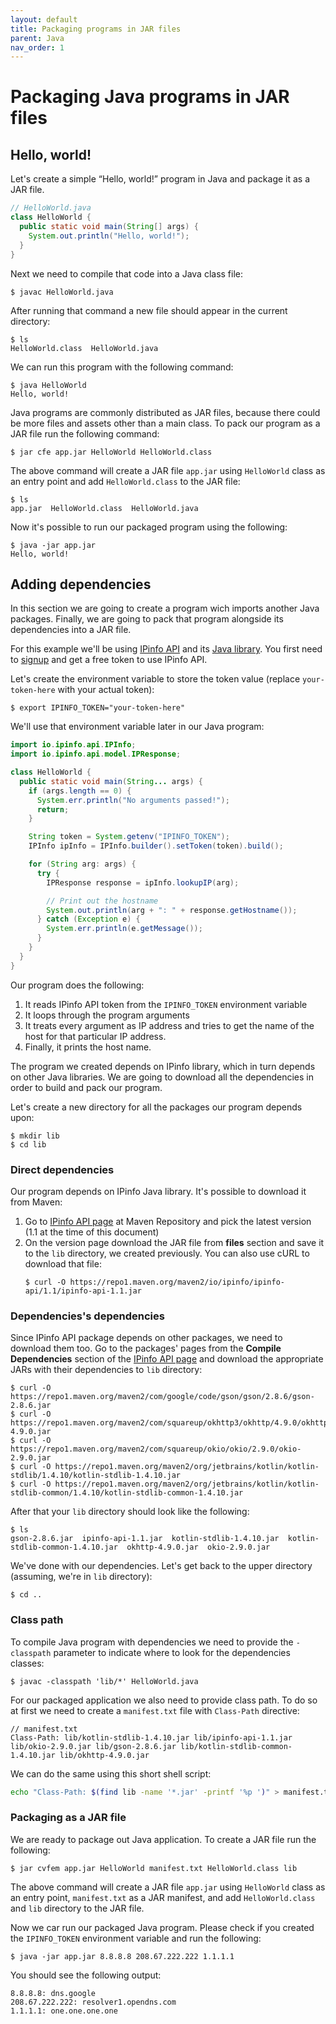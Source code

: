 ```yaml
---
layout: default
title: Packaging programs in JAR files
parent: Java
nav_order: 1
---
```


# Packaging Java programs in JAR files

## Hello, world!

Let's create a simple “Hello, world!” program in Java and package it as a JAR file.

```java
// HelloWorld.java
class HelloWorld {
  public static void main(String[] args) {
    System.out.println("Hello, world!");
  }
}
```

Next we need to compile that code into a Java class file:

```
$ javac HelloWorld.java
```

After running that command a new file should appear in the current directory:

```
$ ls
HelloWorld.class  HelloWorld.java
```

We can run this program with the following command:

```
$ java HelloWorld
Hello, world!
```

Java programs are commonly distributed as JAR files, because there could be more files and assets other than a main class. To pack our program as a JAR file run the following command:

```
$ jar cfe app.jar HelloWorld HelloWorld.class
```

The above command will create a JAR file `app.jar` using `HelloWorld` class as an entry point and add `HelloWorld.class` to the JAR file:

```
$ ls
app.jar  HelloWorld.class  HelloWorld.java
```

Now it's possible to run our packaged program using the following:

```
$ java -jar app.jar
Hello, world!
```

## Adding dependencies

In this section we are going to create a program wich imports another Java packages. Finally, we are going to pack that program alongside its dependencies into a JAR file.

For this example we'll be using [IPinfo API](https://ipinfo.io/) and its [Java library](https://github.com/ipinfo/java). You first need to [signup](https://ipinfo.io/signup) and get a free token to use IPinfo API.

Let's create the environment variable to store the token value (replace `your-token-here` with your actual token):

```
$ export IPINFO_TOKEN="your-token-here"
```

We'll use that environment variable later in our Java program:

```java
import io.ipinfo.api.IPInfo;
import io.ipinfo.api.model.IPResponse;

class HelloWorld {
  public static void main(String... args) {
    if (args.length == 0) {
      System.err.println("No arguments passed!");
      return;
    }

    String token = System.getenv("IPINFO_TOKEN");
    IPInfo ipInfo = IPInfo.builder().setToken(token).build();

    for (String arg: args) {
      try {
        IPResponse response = ipInfo.lookupIP(arg);

        // Print out the hostname
        System.out.println(arg + ": " + response.getHostname());
      } catch (Exception e) {
        System.err.println(e.getMessage());
      }
    }
  }
}
```

Our program does the following:

1. It reads IPinfo API token from the `IPINFO_TOKEN` environment variable
2. It loops through the program arguments
3. It treats every argument as IP address and tries to get the name of the host for that particular IP address.
4. Finally, it prints the host name.

The program we created depends on IPinfo library, which in turn depends on other Java libraries. We are going to download all the dependencies in order to build and pack our program.

Let's create a new directory for all the packages our program depends upon:

```
$ mkdir lib
$ cd lib
```

### Direct dependencies

Our program depends on IPinfo Java library. It's possible to download it from Maven:

1. Go to [IPinfo API page](https://mvnrepository.com/artifact/io.ipinfo/ipinfo-api) at Maven Repository and pick the latest version (1.1 at the time of this document)
2. On the version page download the JAR file from **files** section and save it to the `lib` directory, we created previously. You can also use cURL to download that file:
    ```
    $ curl -O https://repo1.maven.org/maven2/io/ipinfo/ipinfo-api/1.1/ipinfo-api-1.1.jar
    ```

### Dependencies's dependencies

Since IPinfo API package depends on other packages, we need to download them too. Go to the packages' pages from the **Compile Dependencies** section of the [IPinfo API page](https://mvnrepository.com/artifact/io.ipinfo/ipinfo-api) and download the appropriate JARs with their dependencies to `lib` directory:

```
$ curl -O https://repo1.maven.org/maven2/com/google/code/gson/gson/2.8.6/gson-2.8.6.jar
$ curl -O https://repo1.maven.org/maven2/com/squareup/okhttp3/okhttp/4.9.0/okhttp-4.9.0.jar
$ curl -O https://repo1.maven.org/maven2/com/squareup/okio/okio/2.9.0/okio-2.9.0.jar
$ curl -O https://repo1.maven.org/maven2/org/jetbrains/kotlin/kotlin-stdlib/1.4.10/kotlin-stdlib-1.4.10.jar
$ curl -O https://repo1.maven.org/maven2/org/jetbrains/kotlin/kotlin-stdlib-common/1.4.10/kotlin-stdlib-common-1.4.10.jar
```

After that your `lib` directory should look like the following:

```
$ ls
gson-2.8.6.jar  ipinfo-api-1.1.jar  kotlin-stdlib-1.4.10.jar  kotlin-stdlib-common-1.4.10.jar  okhttp-4.9.0.jar  okio-2.9.0.jar
```

We've done with our dependencies. Let's get back to the upper directory (assuming, we're in `lib` directory):

```
$ cd ..
```

### Class path

To compile Java program with dependencies we need to provide the `-classpath` parameter to indicate where to look for the dependencies classes:

```
$ javac -classpath 'lib/*' HelloWorld.java
```

For our packaged application we also need to provide class path. To do so at first we need to create a `manifest.txt` file with `Class-Path` directive:

```
// manifest.txt
Class-Path: lib/kotlin-stdlib-1.4.10.jar lib/ipinfo-api-1.1.jar lib/okio-2.9.0.jar lib/gson-2.8.6.jar lib/kotlin-stdlib-common-1.4.10.jar lib/okhttp-4.9.0.jar
```

We can do the same using this short shell script:

```bash
echo "Class-Path: $(find lib -name '*.jar' -printf '%p ')" > manifest.txt
```

### Packaging as a JAR file

We are ready to package out Java application. To create a JAR file run the following:

```
$ jar cvfem app.jar HelloWorld manifest.txt HelloWorld.class lib
```

The above command will create a JAR file `app.jar` using `HelloWorld` class as an entry point, `manifest.txt` as a JAR manifest, and add `HelloWorld.class` and `lib` directory to the JAR file.

Now we car run our packaged Java program. Please check if you created the `IPINFO_TOKEN` environment variable and run the following:

```
$ java -jar app.jar 8.8.8.8 208.67.222.222 1.1.1.1
```

You should see the following output:

```
8.8.8.8: dns.google
208.67.222.222: resolver1.opendns.com
1.1.1.1: one.one.one.one
```
